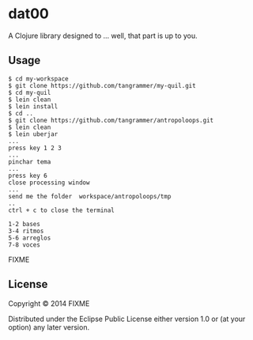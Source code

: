 # dat00

A Clojure library designed to ... well, that part is up to you.

## Usage

```
$ cd my-workspace
$ git clone https://github.com/tangrammer/my-quil.git
$ cd my-quil
$ lein clean 
$ lein install
$ cd ..
$ git clone https://github.com/tangrammer/antropoloops.git
$ lein clean
$ lein uberjar
...
press key 1 2 3
...
pinchar tema
...
press key 6
close processing window
...
send me the folder  workspace/antropoloops/tmp
..
ctrl + c to close the terminal

```

```
1-2 bases 
3-4 ritmos
5-6 arreglos
7-8 voces
```

FIXME

## License

Copyright © 2014 FIXME

Distributed under the Eclipse Public License either version 1.0 or (at
your option) any later version.
